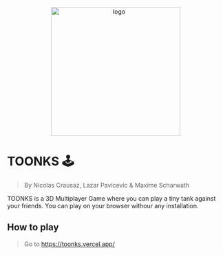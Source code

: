 <div align="center">
    <img src="https://user-images.githubusercontent.com/6887819/204644662-6b9bba81-5f09-4433-9c88-4541ff90d798.svg" alt="logo" height="300" />
</div>

# TOONKS 🕹️
> By Nicolas Crausaz, Lazar Pavicevic & Maxime Scharwath

TOONKS is a 3D Multiplayer Game where you can play a tiny tank against your friends.
You can play on your browser withour any installation.

## How to play
> Go to https://toonks.vercel.app/
